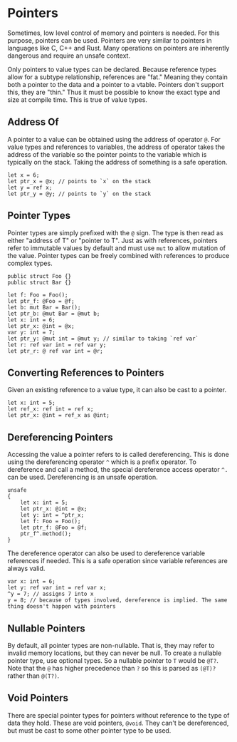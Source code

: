 # Pointers

Sometimes, low level control of memory and pointers is needed. For this purpose, pointers can be
used. Pointers are very similar to pointers in languages like C, C++ and Rust. Many operations on
pointers are inherently dangerous and require an unsafe context.

Only pointers to value types can be declared. Because reference types allow for a subtype
relationship, references are "fat." Meaning they contain both a pointer to the data and a pointer to
a vtable. Pointers don't support this, they are "thin." Thus it must be possible to know the exact
type and size at compile time. This is true of value types.

## Address Of

A pointer to a value can be obtained using the address of operator `@`. For value types and
references to variables, the address of operator takes the address of the variable so the pointer
points to the variable which is typically on the stack. Taking the address of something is a safe
operation.

```azoth
let x = 6;
let ptr_x = @x; // points to `x` on the stack
let y = ref x;
let ptr_y = @y; // points to `y` on the stack
```

## Pointer Types

Pointer types are simply prefixed with the `@` sign. The type is then read as either "address of T"
or "pointer to T". Just as with references, pointers refer to immutable values by default and must
use `mut` to allow mutation of the value. Pointer types can be freely combined with references to
produce complex types.

```azoth
public struct Foo {}
public struct Bar {}

let f: Foo = Foo();
let ptr_f: @Foo = @f;
let b: mut Bar = Bar();
let ptr_b: @mut Bar = @mut b;
let x: int = 6;
let ptr_x: @int = @x;
var y: int = 7;
let ptr_y: @mut int = @mut y; // similar to taking `ref var`
let r: ref var int = ref var y;
let ptr_r: @ ref var int = @r;
```

## Converting References to Pointers

Given an existing reference to a value type, it can also be cast to a pointer.

```azoth
let x: int = 5;
let ref_x: ref int = ref x;
let ptr_x: @int = ref_x as @int;
```

## Dereferencing Pointers

Accessing the value a pointer refers to is called dereferencing. This is done using the
dereferencing operator `^` which is a prefix operator. To dereference and call a method, the special
dereference access operator `^.` can be used. Dereferencing is an unsafe operation.

```azoth
unsafe
{
    let x: int = 5;
    let ptr_x: @int = @x;
    let y: int = ^ptr_x;
    let f: Foo = Foo();
    let ptr_f: @Foo = @f;
    ptr_f^.method();
}
```

The dereference operator can also be used to dereference variable references if needed. This is a
safe operation since variable references are always valid.

```azoth
var x: int = 6;
let y: ref var int = ref var x;
^y = 7; // assigns 7 into x
y = 8; // because of types involved, dereference is implied. The same thing doesn't happen with pointers
```

## Nullable Pointers

By default, all pointer types are non-nullable. That is, they may refer to invalid memory locations,
but they can never be null. To create a nullable pointer type, use optional types. So a nullable
pointer to `T` would be `@T?`. Note that the `@` has higher precedence than `?` so this is parsed as
`(@T)?` rather than `@(T?)`.

## Void Pointers

There are special pointer types for pointers without reference to the type of data they hold. These
are void pointers, `@void`. They can't be dereferenced, but must be cast to some other pointer type
to be used.
